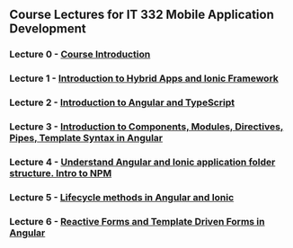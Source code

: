 ## Course Lectures for IT 332 Mobile Application Development

### Lecture 0 - <a href="https://github.com/alamgirqazi/mobile-application-development-course/blob/master/lecture%200/Lecture%200%20-%20Mobile%20Application%20Development.pdf" target="_blank"> Course Introduction </a>

### Lecture 1 - <a href="https://github.com/alamgirqazi/mobile-application-development-course/blob/master/lecture%201/Lecture%201%20-%20Mobile%20Application%20Development.pdf" target="_blank"> Introduction to Hybrid Apps and Ionic Framework </a>

### Lecture 2 -  <a href="https://github.com/alamgirqazi/mobile-application-development-course/blob/master/lecture%202/Lecture%202%20-%20Mobile%20Application%20Development.pdf" target="_blank"> Introduction to Angular and TypeScript</a>

### Lecture 3 - <a href="https://github.com/alamgirqazi/mobile-application-development-course/blob/master/lecture%203/Lecture%203%20-%20Mobile%20Application%20Development.pdf" target="_blank"> Introduction to Components, Modules, Directives, Pipes, Template Syntax in Angular</a>

### Lecture 4 - <a href="https://github.com/alamgirqazi/mobile-application-development-course/blob/master/lecture%204/Lecture%204%20-%20Mobile%20Application%20Development.pdf" target="_blank"> Understand Angular and Ionic application folder structure.  Intro to NPM</a>

### Lecture 5 - <a href="https://github.com/alamgirqazi/mobile-application-development-course/blob/master/lecture%205/Lecture%205%20-%20Mobile%20Application%20Development.pdf" target="_blank"> Lifecycle methods in Angular and Ionic</a>

### Lecture 6 - <a href="https://github.com/alamgirqazi/mobile-application-development-course/blob/master/lecture%206/Lecture%206%20-%20Mobile%20Application%20Development.pdf" target="_blank"> Reactive Forms and Template Driven Forms in Angular</a>

